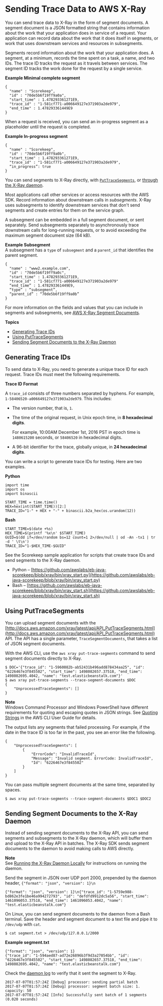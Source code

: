 # Sending Trace Data to AWS X\-Ray<a name="xray-api-sendingdata"></a>

You can send trace data to X\-Ray in the form of segment documents\. A segment document is a JSON formatted string that contains information about the work that your application does in service of a request\. Your application can record data about the work that it does itself in segments, or work that uses downstream services and resources in subsegments\.

Segments record information about the work that your application does\. A segment, at a minimum, records the time spent on a task, a name, and two IDs\. The trace ID tracks the request as it travels between services\. The segment ID tracks the work done for the request by a single service\.

**Example Minimal complete segment**  

```
{
  "name" : "Scorekeep",
  "id" : "70de5b6f19ff9a0a",
  "start_time" : 1.478293361271E9,
  "trace_id" : "1-581cf771-a006649127e371903a2de979",
  "end_time" : 1.478293361449E9
}
```

When a request is received, you can send an in\-progress segment as a placeholder until the request is completed\.

**Example In\-progress segment**  

```
{
  "name" : "Scorekeep",
  "id" : "70de5b6f19ff9a0b",
  "start_time" : 1.478293361271E9,
  "trace_id" : "1-581cf771-a006649127e371903a2de979",
  “in_progress”: true
}
```

You can send segments to X\-Ray directly, with [`PutTraceSegments`](#xray-api-segments), or [through the X\-Ray daemon](#xray-api-daemon)\.

Most applications call other services or access resources with the AWS SDK\. Record information about downstream calls in *subsegments*\. X\-Ray uses subsegments to identify downstream services that don't send segments and create entries for them on the service graph\.

A subsegment can be embedded in a full segment document, or sent separately\. Send subsegments separately to asynchronously trace downstream calls for long\-running requests, or to avoid exceeding the maximum segment document size \(64 kB\)\.

**Example Subsegment**  
A subsegment has a `type` of `subsegment` and a `parent_id` that identifies the parent segment\.  

```
{
  "name" : "www2.example.com",
  "id" : "70de5b6f19ff9a0c",
  "start_time" : 1.478293361271E9,
  "trace_id" : "1-581cf771-a006649127e371903a2de979"
  “end_time” : 1.478293361449E9,
  “type” : “subsegment”,
  “parent_id” : “70de5b6f19ff9a0b”
}
```

For more information on the fields and values that you can include in segments and subsegments, see [AWS X\-Ray Segment Documents](xray-api-segmentdocuments.md)\.

**Topics**
+ [Generating Trace IDs](#xray-api-traceids)
+ [Using PutTraceSegments](#xray-api-segments)
+ [Sending Segment Documents to the X\-Ray Daemon](#xray-api-daemon)

## Generating Trace IDs<a name="xray-api-traceids"></a>

To send data to X\-Ray, you need to generate a unique trace ID for each request\. Trace IDs must meet the following requirements\.

**Trace ID Format**

A `trace_id` consists of three numbers separated by hyphens\. For example, `1-58406520-a006649127e371903a2de979`\. This includes:
+ The version number, that is, `1`\.
+ The time of the original request, in Unix epoch time, in **8 hexadecimal digits**\.

  For example, 10:00AM December 1st, 2016 PST in epoch time is `1480615200` seconds, or `58406520` in hexadecimal digits\.
+ A 96\-bit identifier for the trace, globally unique, in **24 hexadecimal digits**\.

You can write a script to generate trace IDs for testing\. Here are two examples\.

**Python**

```
import time
import os
import binascii

START_TIME = time.time()
HEX=hex(int(START_TIME))[2:]
TRACE_ID="1-" + HEX + "-" + binascii.b2a_hex(os.urandom(12))
```

**Bash**

```
START_TIME=$(date +%s)
HEX_TIME=$(printf '%x\n' $START_TIME)
GUID=$(dd if=/dev/random bs=12 count=1 2>/dev/null | od -An -tx1 | tr -d ' \t\n')
TRACE_ID="1-$HEX_TIME-$GUID"
```

See the Scorekeep sample application for scripts that create trace IDs and send segments to the X\-Ray daemon\.
+ Python – [https://github.com/awslabs/eb-java-scorekeep/blob/xray/bin/xray_start.py](https://github.com/awslabs/eb-java-scorekeep/blob/xray/bin/xray_start.py)
+ Bash – [https://github.com/awslabs/eb-java-scorekeep/blob/xray/bin/xray_start.sh](https://github.com/awslabs/eb-java-scorekeep/blob/xray/bin/xray_start.sh)

## Using PutTraceSegments<a name="xray-api-segments"></a>

You can upload segment documents with the [http://docs.aws.amazon.com/xray/latest/api/API_PutTraceSegments.html](http://docs.aws.amazon.com/xray/latest/api/API_PutTraceSegments.html) API\. The API has a single parameter, `TraceSegmentDocuments`, that takes a list of JSON segment documents\.

With the AWS CLI, use the `aws xray put-trace-segments` command to send segment documents directly to X\-Ray\.

```
$ DOC='{"trace_id": "1-5960082b-ab52431b496add878434aa25", "id": "6226467e3f845502", "start_time": 1498082657.37518, "end_time": 1498082695.4042, "name": "test.elasticbeanstalk.com"}'
$ aws xray put-trace-segments --trace-segment-documents $DOC
{
    "UnprocessedTraceSegments": []
}
```

**Note**  
Windows Command Processor and Windows PowerShell have different requirements for quoting and escaping quotes in JSON strings\. See [Quoting Strings](http://docs.aws.amazon.com/cli/latest/userguide/cli-using-param.html#quoting-strings) in the AWS CLI User Guide for details\.

The output lists any segments that failed processing\. For example, if the date in the trace ID is too far in the past, you see an error like the following\.

```
{
    "UnprocessedTraceSegments": [
        {
            "ErrorCode": "InvalidTraceId",
            "Message": "Invalid segment. ErrorCode: InvalidTraceId",
            "Id": "6226467e3f845502"
        }
    ]
}
```

You can pass multiple segment documents at the same time, separated by spaces\.

```
$ aws xray put-trace-segments --trace-segment-documents $DOC1 $DOC2
```

## Sending Segment Documents to the X\-Ray Daemon<a name="xray-api-daemon"></a>

Instead of sending segment documents to the X\-Ray API, you can send segments and subsegments to the X\-Ray daemon, which will buffer them and upload to the X\-Ray API in batches\. The X\-Ray SDK sends segment documents to the daemon to avoid making calls to AWS directly\.

**Note**  
See [Running the X\-Ray Daemon Locally](xray-daemon-local.md) for instructions on running the daemon\.

Send the segment in JSON over UDP port 2000, prepended by the daemon header, `{"format": "json", "version": 1}\n`

```
{"format": "json", "version": 1}\n{"trace_id": "1-5759e988-bd862e3fe1be46a994272793", "id": "defdfd9912dc5a56", "start_time": 1461096053.37518, "end_time": 1461096053.4042, "name": "test.elasticbeanstalk.com"}
```

On Linux, you can send segment documents to the daemon from a Bash terminal\. Save the header and segment document to a text file and pipe it to `/dev/udp` with `cat`\.

```
$ cat segment.txt > /dev/udp/127.0.0.1/2000
```

**Example segment\.txt**  

```
{"format": "json", "version": 1}
{"trace_id": "1-594aed87-ad72e26896b3f9d3a27054bb", "id": "6226467e3f845502", "start_time": 1498082657.37518, "end_time": 1498082695.4042, "name": "test.elasticbeanstalk.com"}
```

Check the [daemon log](xray-daemon.md#xray-daemon-logging) to verify that it sent the segment to X\-Ray\.

```
2017-07-07T01:57:24Z [Debug] processor: sending partial batch
2017-07-07T01:57:24Z [Debug] processor: segment batch size: 1. capacity: 50
2017-07-07T01:57:24Z [Info] Successfully sent batch of 1 segments (0.020 seconds)
```